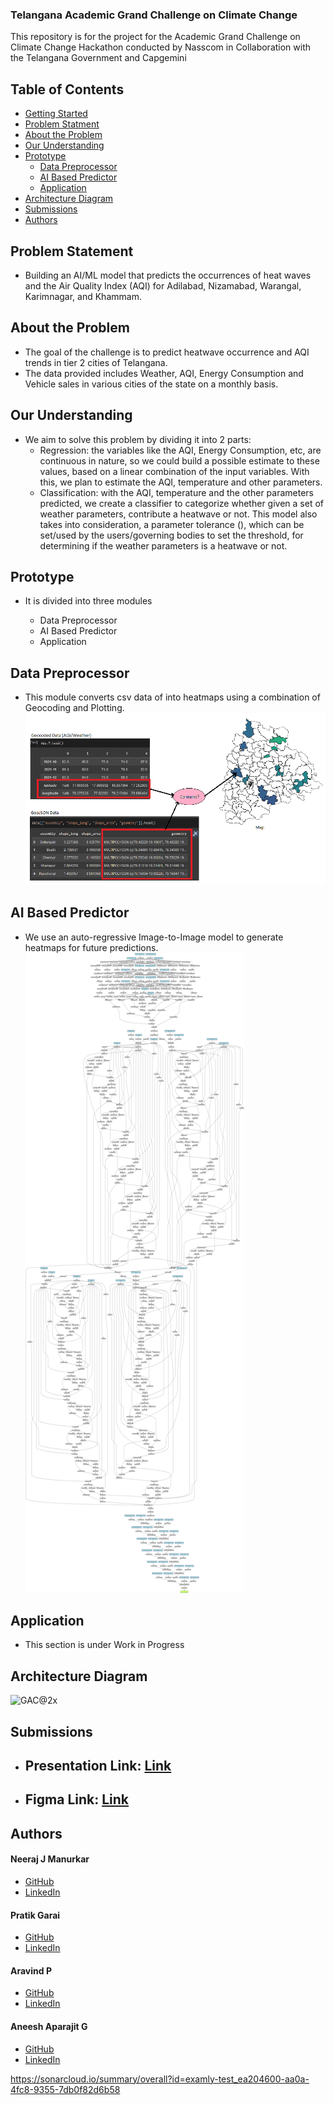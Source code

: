 
### Telangana Academic Grand Challenge on Climate Change
This repository is for the project for the Academic Grand Challenge on Climate Change Hackathon conducted by Nasscom in Collaboration with the Telangana Government and Capgemini
## Table of Contents
- [Getting Started](#getting-started)
- [Problem Statment](#problem-statement)
- [About the Problem](#about-the-problem)
- [Our Understanding](#our-understanding)
- [Prototype](#prototype)
    - [Data Preprocessor](#data-preprocessor)
    - [AI Based Predictor](#ai-based-predictor)
    - [Application](#application)
- [Architecture Diagram](#architecture-diagram)
- [Submissions](#submissions)
- [Authors](#authors)

## Problem Statement
 - Building an AI/ML model that predicts the occurrences of heat waves and the Air Quality Index (AQI) for Adilabad, Nizamabad, Warangal, Karimnagar, and Khammam.

## About the Problem
- The goal of the challenge is to predict heatwave occurrence and AQI trends in tier 2 cities of Telangana. 
- The data provided includes Weather, AQI, Energy Consumption and Vehicle sales in various cities of the state on a monthly basis.

## Our Understanding
- We aim to solve this problem by dividing it into 2 parts:
  - Regression:  the variables like the AQI, Energy Consumption, etc, are continuous in nature, so we could build a possible estimate to these values, based on a linear
  combination of the input variables. With this, we plan to estimate the AQI, temperature and other parameters.
  - Classification: with the AQI, temperature and the other parameters predicted, we create a classifier to categorize whether given a set of weather parameters, contribute a heatwave or not. This model also takes into consideration, a parameter tolerance (), which can be set/used by the users/governing bodies to set the threshold, for determining if the weather parameters is a heatwave or not.

## Prototype
 - It is divided into three modules

   - Data Preprocessor
   - AI Based Predictor
   - Application

## Data Preprocessor
 - This module converts csv data of into heatmaps using a combination of Geocoding and Plotting.
![Preprocessing](./Images/preprocessing.png)

## AI Based Predictor
 - We use an auto-regressive Image-to-Image model to generate heatmaps for future predictions.
![Model Architecutre](./Images/pix2pixRNN.png)

## Application
 - This section is under Work in Progress
 
## Architecture Diagram
![GAC@2x](https://user-images.githubusercontent.com/50861092/222914642-f93b7d9f-a6cb-4452-a9b9-9ebc1165d1d5.png)

## Submissions
* ## Presentation Link: [Link]()
* ## Figma Link: [Link]()


## Authors

#### Neeraj J Manurkar
* [GitHub](https://github.com/Neerajjr11)
* [LinkedIn](https://www.linkedin.com/in/neeraj-j-manurkar-64372b212/)

#### Pratik Garai
* [GitHub](https://github.com/iaraGkitarP)
* [LinkedIn](https://www.linkedin.com/in/pratik-garai-bab1a4191/)

#### Aravind P
* [GitHub](https://github.com/ARAVIND1828)
* [LinkedIn](https://www.linkedin.com/in/aravind-p-92a5061b8/)

#### Aneesh Aparajit G
* [GitHub](https://github.com/aneeshaparajit)
* [LinkedIn](https://www.linkedin.com/in/aneesh-aparajit/)

https://sonarcloud.io/summary/overall?id=examly-test_ea204600-aa0a-4fc8-9355-7db0f82d6b58

